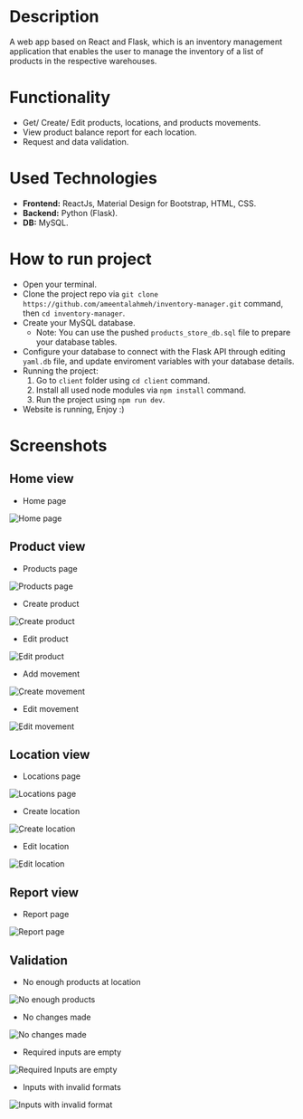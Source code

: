 # Description
  A web app based on React and Flask, which is an inventory management application that enables the user to manage the inventory of a list of products in the respective warehouses. 

# Functionality
 - Get/ Create/ Edit products, locations, and products movements.
 - View product balance report for each location.
 - Request and data validation.
 
# Used Technologies
 - **Frontend:** ReactJs, Material Design for Bootstrap, HTML, CSS.
 - **Backend:** Python (Flask).
 - **DB:** MySQL.

# How to run project
 - Open your terminal.
 - Clone the project repo via `git clone https://github.com/ameentalahmeh/inventory-manager.git` command, then `cd inventory-manager`.
 - Create your MySQL database.
    - Note: You can use the pushed `products_store_db.sql` file to prepare your database tables.
 - Configure your database to connect with the Flask API through editing `yaml.db` file, and update enviroment variables with your database details.
 - Running the project:
    1. Go to `client` folder using `cd client` command.
    2. Install all used node modules via `npm install` command.
    3. Run the project using `npm run dev`.
  - Website is running, Enjoy :) 

# Screenshots
 ## Home view
  - Home page
  
  ![Home page](assets/images/home.jpg)
  
 ## Product view
  - Products page
  
  ![Products page](assets/images/products.png)
  
  - Create product
  
  ![ِCreate product](assets/images/create-product.png)
  
  - Edit product
  
  ![ِEdit product](assets/images/edit-product.png)
  
  
  - Add movement
  
  ![ِCreate movement](assets/images/create-movement.png)
  
  - Edit movement
  
  ![ِEdit movement](assets/images/edit-movement.png)
 
 ## Location view
  - Locations page
  
  ![Locations page](assets/images/locations.png)
  
  - Create location
  
  ![ِCreate location]()
  
  - Edit location
  
  ![ِEdit location](assets/images/edit-location.png)
  
 ## Report view
  - Report page
  
  ![Report page](assets/images/report-page.png)
  
 ## Validation
  - No enough products at location
  
  ![No enough products](assets/images/validation-1.png)
  
  - No changes made
  
  ![No changes made](assets/images/validation-2.png)
  
  - Required inputs are empty
  
  ![Required Inputs are empty](assets/images/validation-3.png)

  - Inputs with invalid formats
  
  ![Inputs with invalid format](assets/images/invalid-formats.png)
  
  
